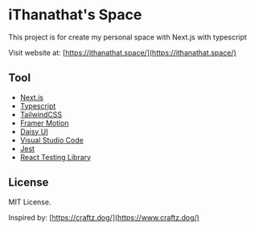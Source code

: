 # iThanathat's Space
This project is for create my personal space with Next.js with typescript

Visit website at: [https://ithanathat.space/](https://ithanathat.space/)

## Tool
- [Next.js](https://nextjs.org/)
- [Typescript](https://www.typescriptlang.org/)
- [TailwindCSS](https://tailwindcss.com/)
- [Framer Motion](https://www.framer.com/motion/)
- [Daisy UI](https://daisyui.com/)
- [Visual Studio Code](https://code.visualstudio.com/)
- [Jest](https://jestjs.io/)
- [React Testing Library](https://testing-library.com/docs/react-testing-library/intro/)

## License

MIT License.

Inspired by: [https://craftz.dog/](https://www.craftz.dog/)

